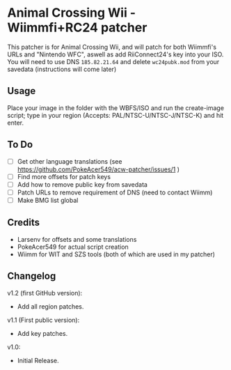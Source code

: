 # Animal Crossing Wii - Wiimmfi+RC24 patcher

This patcher is for Animal Crossing Wii, and will patch for both Wiimmfi's URLs and "Nintendo WFC", aswell as add RiiConnect24's key into your ISO.  
You will need to use DNS `185.82.21.64` and delete `wc24pubk.mod` from your savedata (instructions will come later)  

## Usage
Place your image in the folder with the WBFS/ISO and run the create-image script; type in your region (Accepts: PAL/NTSC-U/NTSC-J/NTSC-K) and hit enter.

## To Do
- [ ] Get other language translations (see https://github.com/PokeAcer549/acw-patcher/issues/1 )
- [ ] Find more offsets for patch keys
- [ ] Add how to remove public key from savedata
- [ ] Patch URLs to remove requirement of DNS (need to contact Wiimm)
- [ ] Make BMG list global

## Credits
- Larsenv for offsets and some translations
- PokeAcer549 for actual script creation  
- Wiimm for WIT and SZS tools (both of which are used in my patcher)  

## Changelog
v1.2 (first GitHub version):
- Add all region patches.

v1.1 (First public version):
- Add key patches.

v1.0:
- Initial Release.
